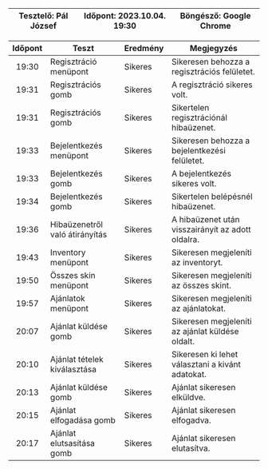 | Tesztelő: Pál József | Időpont: 2023.10.04. 19:30 | Böngésző: Google Chrome |
| -------------------------------------|----------|-------------------------|

| Időpont | Teszt                | Eredmény | Megjegyzés                                                            |
|:-------:|----------------------|----------|-----------------------------------------------------------------------|
| 19:30 | Regisztráció menüpont | Sikeres | Sikeresen behozza a regisztrációs felületet. | 
| 19:31| Regisztrációs gomb | Sikeres | A regisztráció sikeres volt. |
| 19:31 | Regisztrációs gomb | Sikeres | Sikertelen regisztrációnál hibaüzenet. |
| 19:33 | Bejelentkezés menüpont | Sikeres | Sikeresen behozza a bejelentkezési felületet. | 
| 19:33 | Bejelentkezés gomb | Sikeres | A bejelentkezés sikeres volt. |
| 19:34 | Bejelentkezés gomb | Sikeres | Sikertelen belépésnél hibaüzenet. |
| 19:36 | Hibaüzenetről való átirányítás | Sikeres | A hibaüzenet után visszairányít az adott oldalra. |
| 19:43 | Inventory menüpont | Sikeres | Sikeresen megjeleníti az inventoryt. |
| 19:50 | Összes skin menüpont | Sikeres | Sikeresen megjeleníti az összes skint. |
| 19:57 | Ajánlatok menüpont | Sikeres | Sikeresen megjeleníti az ajánlatokat. |
| 20:07 | Ajánlat küldése gomb | Sikeres | Sikeresen megjeleníti az ajánlat küldése oldalt. |
| 20:10 | Ajánlat tételek kiválasztása | Sikeres | Sikeresen ki lehet választani a kivánt adatokat. |
| 20:13 | Ajánlat küldése gomb | Sikeres | Ajánlat sikeresen elküldve. |
| 20:15 | Ajánlat elfogadása gomb | Sikeres | Ajánlat sikeresen elfogadva. |
| 20:17 | Ajánlat elutsasítása gomb | Sikeres | Ajánlat sikeresen elutasítva. |